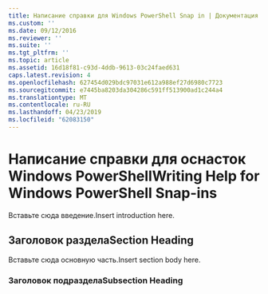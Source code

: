 ```yaml
---
title: Написание справки для Windows PowerShell Snap in | Документация Майкрософт
ms.custom: ''
ms.date: 09/12/2016
ms.reviewer: ''
ms.suite: ''
ms.tgt_pltfrm: ''
ms.topic: article
ms.assetid: 16d18f81-c93d-4ddb-9613-03c24faed631
caps.latest.revision: 4
ms.openlocfilehash: 627454d029bdc97031e612a988ef27d6980c7723
ms.sourcegitcommit: e7445ba8203da304286c591ff513900ad1c244a4
ms.translationtype: MT
ms.contentlocale: ru-RU
ms.lasthandoff: 04/23/2019
ms.locfileid: "62083150"
---
```

# <a name="writing-help-for-windows-powershell-snap-ins"></a><span data-ttu-id="c1728-102">Написание справки для оснасток Windows PowerShell</span><span class="sxs-lookup"><span data-stu-id="c1728-102">Writing Help for Windows PowerShell Snap-ins</span></span>

<span data-ttu-id="c1728-103">Вставьте сюда введение.</span><span class="sxs-lookup"><span data-stu-id="c1728-103">Insert introduction here.</span></span>

## <a name="section-heading"></a><span data-ttu-id="c1728-104">Заголовок раздела</span><span class="sxs-lookup"><span data-stu-id="c1728-104">Section Heading</span></span>

 <span data-ttu-id="c1728-105">Вставьте сюда основную часть.</span><span class="sxs-lookup"><span data-stu-id="c1728-105">Insert section body here.</span></span>

### <a name="subsection-heading"></a><span data-ttu-id="c1728-106">Заголовок подраздела</span><span class="sxs-lookup"><span data-stu-id="c1728-106">Subsection Heading</span></span>
